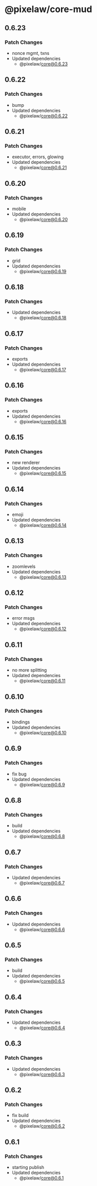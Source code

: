 # @pixelaw/core-mud

## 0.6.23

### Patch Changes

- nonce mgmt, txns
- Updated dependencies
  - @pixelaw/core@0.6.23

## 0.6.22

### Patch Changes

- bump
- Updated dependencies
  - @pixelaw/core@0.6.22

## 0.6.21

### Patch Changes

- executor, errors, glowing
- Updated dependencies
  - @pixelaw/core@0.6.21

## 0.6.20

### Patch Changes

- mobile
- Updated dependencies
  - @pixelaw/core@0.6.20

## 0.6.19

### Patch Changes

- grid
- Updated dependencies
  - @pixelaw/core@0.6.19

## 0.6.18

### Patch Changes

- Updated dependencies
  - @pixelaw/core@0.6.18

## 0.6.17

### Patch Changes

- exports
- Updated dependencies
  - @pixelaw/core@0.6.17

## 0.6.16

### Patch Changes

- exports
- Updated dependencies
  - @pixelaw/core@0.6.16

## 0.6.15

### Patch Changes

- new renderer
- Updated dependencies
  - @pixelaw/core@0.6.15

## 0.6.14

### Patch Changes

- emoji
- Updated dependencies
  - @pixelaw/core@0.6.14

## 0.6.13

### Patch Changes

- zoomlevels
- Updated dependencies
  - @pixelaw/core@0.6.13

## 0.6.12

### Patch Changes

- error msgs
- Updated dependencies
  - @pixelaw/core@0.6.12

## 0.6.11

### Patch Changes

- no more splitting
- Updated dependencies
  - @pixelaw/core@0.6.11

## 0.6.10

### Patch Changes

- bindings
- Updated dependencies
  - @pixelaw/core@0.6.10

## 0.6.9

### Patch Changes

- fix bug
- Updated dependencies
  - @pixelaw/core@0.6.9

## 0.6.8

### Patch Changes

- build
- Updated dependencies
  - @pixelaw/core@0.6.8

## 0.6.7

### Patch Changes

- Updated dependencies
  - @pixelaw/core@0.6.7

## 0.6.6

### Patch Changes

- Updated dependencies
  - @pixelaw/core@0.6.6

## 0.6.5

### Patch Changes

- build
- Updated dependencies
  - @pixelaw/core@0.6.5

## 0.6.4

### Patch Changes

- Updated dependencies
  - @pixelaw/core@0.6.4

## 0.6.3

### Patch Changes

- Updated dependencies
  - @pixelaw/core@0.6.3

## 0.6.2

### Patch Changes

- fix build
- Updated dependencies
  - @pixelaw/core@0.6.2

## 0.6.1

### Patch Changes

- starting publish
- Updated dependencies
  - @pixelaw/core@0.6.1
